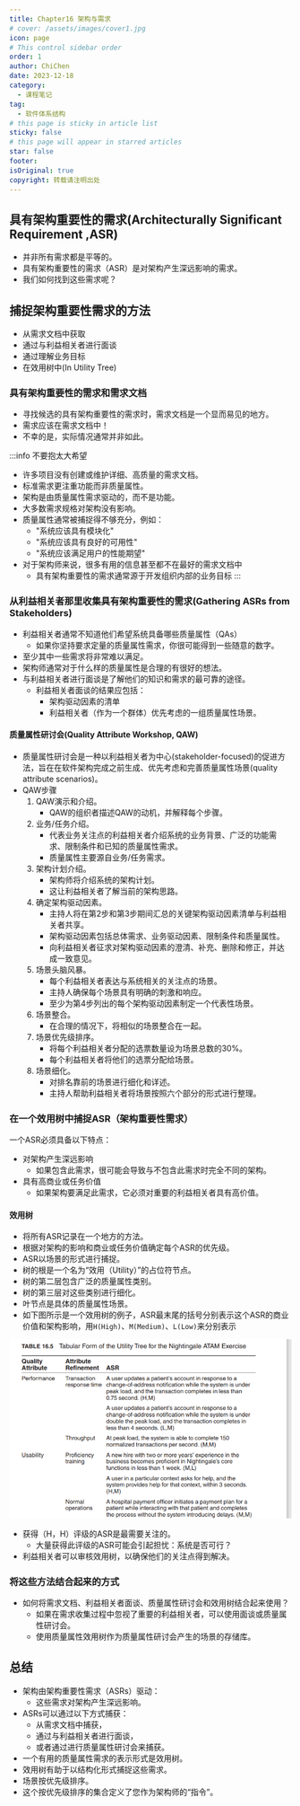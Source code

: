 ```yaml
---
title: Chapter16 架构与需求
# cover: /assets/images/cover1.jpg
icon: page
# This control sidebar order
order: 1
author: ChiChen
date: 2023-12-18
category:
  - 课程笔记
tag:
  - 软件体系结构
# this page is sticky in article list
sticky: false
# this page will appear in starred articles
star: false
footer: 
isOriginal: true
copyright: 转载请注明出处
---
```




## 具有架构重要性的需求(Architecturally Significant Requirement ,ASR)

- 并非所有需求都是平等的。
- 具有架构重要性的需求（ASR）是对架构产生深远影响的需求。
- 我们如何找到这些需求呢？

## 捕捉架构重要性需求的方法

- 从需求文档中获取
- 通过与利益相关者进行面谈
- 通过理解业务目标
- 在效用树中(In Utility Tree)

### 具有架构重要性的需求和需求文档

- 寻找候选的具有架构重要性的需求时，需求文档是一个显而易见的地方。
- 需求应该在需求文档中！
- 不幸的是，实际情况通常并非如此。

:::info 不要抱太大希望

- 许多项目没有创建或维护详细、高质量的需求文档。
- 标准需求更注重功能而非质量属性。
- 架构是由质量属性需求驱动的，而不是功能。
- 大多数需求规格对架构没有影响。
- 质量属性通常被捕捉得不够充分，例如：
  - "系统应该具有模块化"
  - "系统应该具有良好的可用性"
  - "系统应该满足用户的性能期望"
- 对于架构师来说，很多有用的信息甚至都不在最好的需求文档中
  - 具有架构重要性的需求通常源于开发组织内部的业务目标
:::

### 从利益相关者那里收集具有架构重要性的需求(Gathering ASRs from Stakeholders)

- 利益相关者通常不知道他们希望系统具备哪些质量属性（QAs）
  - 如果你坚持要求定量的质量属性需求，你很可能得到一些随意的数字。
- 至少其中一些需求将非常难以满足。
- 架构师通常对于什么样的质量属性是合理的有很好的想法。
- 与利益相关者进行面谈是了解他们的知识和需求的最可靠的途径。
  - 利益相关者面谈的结果应包括：
    - 架构驱动因素的清单
    - 利益相关者（作为一个群体）优先考虑的一组质量属性场景。

#### 质量属性研讨会(Quality Attribute Workshop, QAW)

- 质量属性研讨会是一种以利益相关者为中心(stakeholder-focused)的促进方法，旨在在软件架构完成之前生成、优先考虑和完善质量属性场景(quality attribute scenarios)。
- QAW步骤
    1. QAW演示和介绍。
        - QAW的组织者描述QAW的动机，并解释每个步骤。
    2. 业务/任务介绍。
        - 代表业务关注点的利益相关者介绍系统的业务背景、广泛的功能需求、限制条件和已知的质量属性需求。
        - 质量属性主要源自业务/任务需求。
    3. 架构计划介绍。
        - 架构师将介绍系统的架构计划。
        - 这让利益相关者了解当前的架构思路。
    4. 确定架构驱动因素。
        - 主持人将在第2步和第3步期间汇总的关键架构驱动因素清单与利益相关者共享。
        - 架构驱动因素包括总体需求、业务驱动因素、限制条件和质量属性。
        - 向利益相关者征求对架构驱动因素的澄清、补充、删除和修正，并达成一致意见。
    5. 场景头脑风暴。
        - 每个利益相关者表达与系统相关的关注点的场景。
        - 主持人确保每个场景具有明确的刺激和响应。
        - 至少为第4步列出的每个架构驱动因素制定一个代表性场景。
    6. 场景整合。
        - 在合理的情况下，将相似的场景整合在一起。
    7. 场景优先级排序。
        - 将每个利益相关者分配的选票数量设为场景总数的30%。
        - 每个利益相关者将他们的选票分配给场景。
    8. 场景细化。
        - 对排名靠前的场景进行细化和详述。
        - 主持人帮助利益相关者将场景按照六个部分的形式进行整理。

### 在一个效用树中捕捉ASR（架构重要性需求）

一个ASR必须具备以下特点：

- 对架构产生深远影响
  - 如果包含此需求，很可能会导致与不包含此需求时完全不同的架构。
- 具有高商业或任务价值
  - 如果架构要满足此需求，它必须对重要的利益相关者具有高价值。

#### 效用树

- 将所有ASR记录在一个地方的方法。
- 根据对架构的影响和商业或任务价值确定每个ASR的优先级。
- ASR以场景的形式进行捕捉。
- 树的根是一个名为“效用（Utility）”的占位符节点。
- 树的第二层包含广泛的质量属性类别。
- 树的第三层对这些类别进行细化。
- 叶节点是具体的质量属性场景。
- 如下图所示是一个效用树的例子，ASR最末尾的括号分别表示这个ASR的商业价值和架构影响，用`H(High)`、`M(Medium)`、`L(Low)`来分别表示

![Utility Tree](images/Chapter16架构与需求/image.png)

- 获得（H，H）评级的ASR是最需要关注的。
  - 大量获得此评级的ASR可能会引起担忧：系统是否可行？
- 利益相关者可以审核效用树，以确保他们的关注点得到解决。

### 将这些方法结合起来的方式

- 如何将需求文档、利益相关者面谈、质量属性研讨会和效用树结合起来使用？
  - 如果在需求收集过程中忽视了重要的利益相关者，可以使用面谈或质量属性研讨会。
  - 使用质量属性效用树作为质量属性研讨会产生的场景的存储库。

## 总结

- 架构由架构重要性需求（ASRs）驱动：
  - 这些需求对架构产生深远影响。
- ASRs可以通过以下方式捕获：
  - 从需求文档中捕获，
  - 通过与利益相关者进行面谈，
  - 或者通过进行质量属性研讨会来捕获。
- 一个有用的质量属性需求的表示形式是效用树。
- 效用树有助于以结构化形式捕捉这些需求。
- 场景按优先级排序。
- 这个按优先级排序的集合定义了您作为架构师的“指令”。
